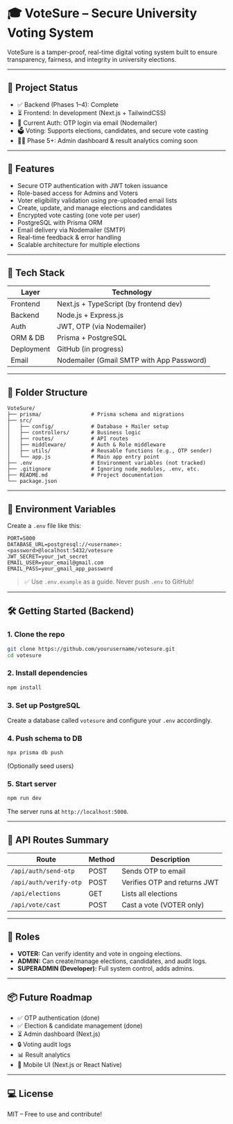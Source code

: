 
# 🎓 VoteSure – Secure University Voting System

VoteSure is a tamper-proof, real-time digital voting system built to ensure transparency, fairness, and integrity in university elections.

---

## 📌 Project Status

- ✅ Backend (Phases 1–4): Complete
- ⏳ Frontend: In development (Next.js + TailwindCSS)
- 🔐 Current Auth: OTP login via email (Nodemailer)
- 🗳️ Voting: Supports elections, candidates, and secure vote casting
- 🧑‍💻 Phase 5+: Admin dashboard & result analytics coming soon

---

## 🚀 Features

- Secure OTP authentication with JWT token issuance
- Role-based access for Admins and Voters
- Voter eligibility validation using pre-uploaded email lists
- Create, update, and manage elections and candidates
- Encrypted vote casting (one vote per user)
- PostgreSQL with Prisma ORM
- Email delivery via Nodemailer (SMTP)
- Real-time feedback & error handling
- Scalable architecture for multiple elections

---

## 🧱 Tech Stack

| Layer        | Technology         |
|--------------|--------------------|
| Frontend     | Next.js + TypeScript (by frontend dev) |
| Backend      | Node.js + Express.js |
| Auth         | JWT, OTP (via Nodemailer) |
| ORM & DB     | Prisma + PostgreSQL |
| Deployment   | GitHub (in progress) |
| Email        | Nodemailer (Gmail SMTP with App Password) |

---

## 📂 Folder Structure

```
VoteSure/
├── prisma/                # Prisma schema and migrations
├── src/
│   ├── config/            # Database + Mailer setup
│   ├── controllers/       # Business logic
│   ├── routes/            # API routes
│   ├── middleware/        # Auth & Role middleware
│   ├── utils/             # Reusable functions (e.g., OTP sender)
│   └── app.js             # Main app entry point
├── .env                   # Environment variables (not tracked)
├── .gitignore             # Ignoring node_modules, .env, etc.
├── README.md              # Project documentation
└── package.json
```

---

## 🔐 Environment Variables

Create a `.env` file like this:

```env
PORT=5000
DATABASE_URL=postgresql://<username>:<password>@localhost:5432/votesure
JWT_SECRET=your_jwt_secret
EMAIL_USER=your_email@gmail.com
EMAIL_PASS=your_gmail_app_password
```

> ✅ Use `.env.example` as a guide. Never push `.env` to GitHub!

---

## 🛠️ Getting Started (Backend)

### 1. Clone the repo

```bash
git clone https://github.com/yourusername/votesure.git
cd votesure
```

### 2. Install dependencies

```bash
npm install
```

### 3. Set up PostgreSQL

Create a database called `votesure` and configure your `.env` accordingly.

### 4. Push schema to DB

```bash
npx prisma db push
```

(Optionally seed users)

### 5. Start server

```bash
npm run dev
```

The server runs at `http://localhost:5000`.

---

## 📮 API Routes Summary

| Route                   | Method | Description                  |
|-------------------------|--------|------------------------------|
| `/api/auth/send-otp`    | POST   | Sends OTP to email           |
| `/api/auth/verify-otp`  | POST   | Verifies OTP and returns JWT |
| `/api/elections`        | GET    | Lists all elections          |
| `/api/vote/cast`        | POST   | Cast a vote (VOTER only)     |

---

## 👥 Roles

- **VOTER:** Can verify identity and vote in ongoing elections.
- **ADMIN:** Can create/manage elections, candidates, and audit logs.
- **SUPERADMIN (Developer):** Full system control, adds admins.

---

## 📦 Future Roadmap

- ✅ OTP authentication (done)
- ✅ Election & candidate management (done)
- ⏳ Admin dashboard (Next.js)
- 🔒 Voting audit logs
- 📊 Result analytics
- 📱 Mobile UI (Next.js or React Native)

---



## 💻 License

MIT – Free to use and contribute!
